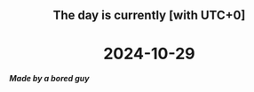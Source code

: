 <h2 align=center>The day is currently [with UTC+0]</h2>
<h1 align=center><!--TIME BEGIN-->2024-10-29<!--TIME END--></h1>
<h5>Made by a bored guy</h5>
